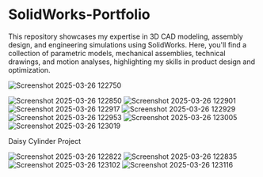 # SolidWorks-Portfolio
This repository showcases my expertise in 3D CAD modeling, assembly design, and engineering simulations using SolidWorks. Here, you'll find a collection of parametric models, mechanical assemblies, technical drawings, and motion analyses, highlighting my skills in product design and optimization.

![Screenshot 2025-03-26 122750](https://github.com/user-attachments/assets/66fb60fc-790b-42f6-bdd3-6d0152057094)


![Screenshot 2025-03-26 122850](https://github.com/user-attachments/assets/b6ea62cc-dbb6-46a8-b0d7-023d8ff4eeca)
![Screenshot 2025-03-26 122901](https://github.com/user-attachments/assets/88d96f8c-ef83-446a-acaf-bab3bf154985)
![Screenshot 2025-03-26 122917](https://github.com/user-attachments/assets/7dc8991b-d4be-45a7-a27e-2e32c851e0a6)
![Screenshot 2025-03-26 122929](https://github.com/user-attachments/assets/519bf078-62b6-47cd-8c5c-95834d00b52d)
![Screenshot 2025-03-26 122953](https://github.com/user-attachments/assets/d943668c-9af9-4933-bc4e-ee61e7971437)
![Screenshot 2025-03-26 123005](https://github.com/user-attachments/assets/e31ff72a-a5bf-472b-a103-c0456f963e9b)
![Screenshot 2025-03-26 123019](https://github.com/user-attachments/assets/4aabb926-4a25-4b45-bf5b-5f39c765dacb)


Daisy Cylinder Project


![Screenshot 2025-03-26 122822](https://github.com/user-attachments/assets/c33dcc72-f716-48aa-b578-347361646eb7)
![Screenshot 2025-03-26 122835](https://github.com/user-attachments/assets/cefd17bb-2709-48e3-8070-372389d97bbb)
![Screenshot 2025-03-26 123102](https://github.com/user-attachments/assets/e24bcbe1-78b7-4dad-9f7b-443e94fcdae2)
![Screenshot 2025-03-26 123116](https://github.com/user-attachments/assets/be0f6a9f-e8ce-4a53-83a3-9e5b34fb12a9)
